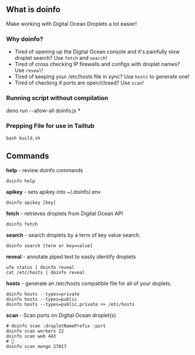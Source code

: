 ## What is doinfo

Make working with Digital Ocean Droplets a lot easier!

### Why doinfo? 

- Tired of opening up the Digital Ocean console and it's painfully slow droplet search? Use `fetch` and `search`!
- Tired of cross checking IP firewalls and configs with droplet names? Use `reveal`!
- Tired of keeping your /etc/hosts file in sync? Use `hosts` to generate one!
- Tired of checking if ports are open/closed? Use `scan`!

### Running script without compilation

deno run --allow-all doinfo.js *

###  Prepping File for use in Tailtub

```
bash build.sh
```

## Commands

**help** - review doinfo commands

```
doinfo help
```

**apikey** - sets apikey into ~/.doinfo/.env

``` 
doinfo apikey [key]
```

**fetch** - retrieves droplets from Digital Ocean API

```
doinfo fetch
```

**search** - search droplets by a term of key value search. 

```
doinfo search [term or key=value]
```
    
**reveal** - annotate piped text to easily identify droplets

```
ufw status | doinfo reveal
cat /etc/hosts | doinfo reveal
```

**hosts** - generate an /etc/hosts compatible file for all of your doplets.

```
doinfo hosts --types=private
doinfo hosts --types=public
doinfo hosts --types=public,private >> /etc/hosts
```

**scan** - Scan ports on Digital Ocean droplet(s)

```
# doinfo scan :dropletNamePrefix :port
doinfo scan workers 22
doinfo scan web 443
# 😬
doinfo scan mongo 27017 
```